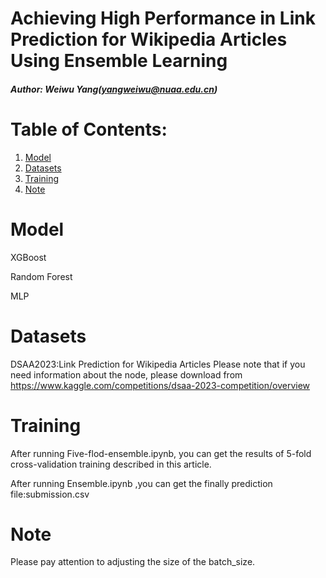# Achieving High Performance in Link Prediction for Wikipedia Articles Using Ensemble Learning
##### Author: Weiwu Yang(yangweiwu@nuaa.edu.cn)


# Table of Contents:

1. [Model](#model)
2. [Datasets](#datasets)
3. [Training](#training)
4. [Note](#note)
# Model

XGBoost

Random Forest

MLP

# Datasets

DSAA2023:Link Prediction for Wikipedia Articles
Please note that if you need information about the node, 
please download from https://www.kaggle.com/competitions/dsaa-2023-competition/overview 



# Training
After running Five-flod-ensemble.ipynb, you can get the results of 5-fold cross-validation training described in this article.

After running Ensemble.ipynb ,you can get the finally prediction file:submission.csv

# Note

Please pay attention to adjusting the size of the batch_size.
